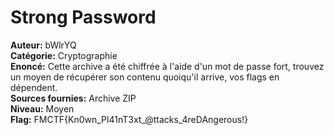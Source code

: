 # Strong Password

**Auteur:** bWlrYQ  
**Catégorie:** Cryptographie  
**Enoncé:** Cette archive a été chiffrée à l'aide d'un mot de passe fort, trouvez un moyen de récupérer son contenu quoiqu'il arrive, vos flags en dépendent.   
**Sources fournies:** Archive ZIP   
**Niveau:** Moyen  
**Flag:** FMCTF{Kn0wn_Pl41nT3xt_@ttacks_4reDAngerous!}  